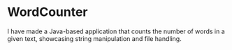 # WordCounter
I have made a Java-based application that counts the number of words in a given text, showcasing string manipulation and file handling.

